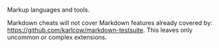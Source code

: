 Markup languages and tools.

Markdown cheats will not cover Markdown features already covered by: <https://github.com/karlcow/markdown-testsuite>. This leaves only uncommon or complex extensions.
